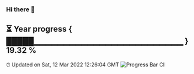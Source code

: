 ### Hi there 👋
⏳ Year progress { █████▁▁▁▁▁▁▁▁▁▁▁▁▁▁▁▁▁▁▁▁▁▁▁▁▁ } 19.32 %
---
⏰ Updated on Sat, 12 Mar 2022 12:26:04 GMT
![Progress Bar CI](https://github.com/liununu/liununu/workflows/Progress%20Bar%20CI/badge.svg)
